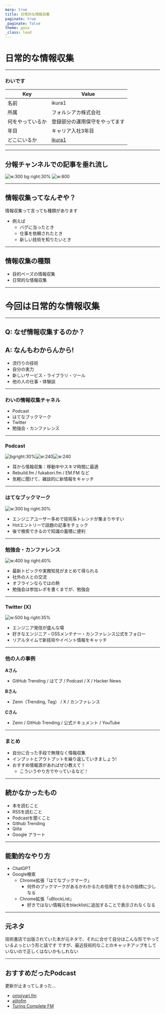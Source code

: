 ```yaml
---
marp: true
title: 日常的な情報収集
paginate: true
_paginate: false
theme: gaia
_class: lead
---
```


# 日常的な情報収集

---

### わいです

| Key              | Value                           |
| ---------------- | ------------------------------- |
| 名前             | ikura1                          |
| 所属             | フォルシアカ株式会社            |
| 何をやっているか | 登録部分の運用保守をやってます  |
| 年目             | キャリア入社3年目               |
| どこにいるか     | [ikura1](https://x.com/ikura1/) |

---

## 分報チャンネルでの記事を垂れ流し

![w:300 bg right:30% ](zzz_yokuda_flow.png)
![w:800](./zzz_yokuda2.png)

---

## 情報収集ってなんぞや？

情報収集って言っても種類があります

- 例えば
  - バグに当ったとき
  - 仕事を依頼されたとき
  - 新しい技術を知りたいとき

---

## 情報収集の種類

- 目的ベーズの情報収集
- 日常的な情報収集

---

<!-- _class: lead -->
# 今回は日常的な情報収集

---

## Q: なぜ情報収集するのか？

## A: なんもわからんから!

- 流行りの技術
- 自分の実力
- 新しいサービス・ライブラリ・ツール
- 他の人の仕事・体験談

---

### わいの情報収集チャネル

- Podcast
- はてなブックマーク
- Twitter
- 勉強会・カンファレンス

---

### Podcast

![bgright:30%](./images/rebuild.png)![w:240](./images/fukabori.png)![w:240](./images/EMFM.png)

- 耳から情報収集：移動中やスキマ時間に最適
- Rebuild.fm / fukabori.fm / EM.FM など
- 気軽に聞けて、雑談的に新情報をキャッチ

---

### はてなブックマーク

![w:300 bg right:30%](./hatenabookmark_symbolmark.png)

- エンジニアユーザー多めで技術系トレンドが集まりやすい
- Hotエントリーで話題の記事をチェック
- 後で検索できるので知識の蓄積に便利

---

### 勉強会・カンファレンス

![w:400 bg right:40%](connpass_logo_1.png)

- 最新トピックや実務知見がまとめて得られる
- 社外の人との交流
- オフラインならではの熱
- 勉強会は参加レポを書くまでが、勉強会

---

### Twitter (X)

![w:500 bg right:35%](./images/twitter.png)

- エンジニア発信が盛んな場
- 好きなエンジニア・OSSメンテナー・カンファレンス公式をフォロー
- リアルタイムで新技術やイベント情報をキャッチ

---

### 他の人の事例

**Aさん**
- GitHub Trending / はてブ / Podcast / X / Hacker News

**Bさん**
- Zenn（Trending, Tag） / X / カンファレンス

**Cさん**
- Zenn / GitHub Trending / 公式ドキュメント / YouTube

---

### まとめ

- 自分に合った手段で無理なく情報収集
- インプットとアウトプットを繰り返していきましょう!
- おすすめ情報源があればぜひ教えて！
  - こういうやり方でやっているなど！

---

## 続かなかったもの
- 本を読むこと
- RSSを読むこと
- Podcastを聞くこと
- Github Trending
- Qiita
- Google アラート

---

## 能動的なやり方
- ChatGPT
- Google検索
    - Chrome拡張「はてなブックマーク」
        - 何件のブックマークがあるかわかるため信用できるかの指標に少しなる
    - Chrome拡張「uBlockList」
        - 好きではない情報元をblacklistに追加することで表示されなくなる

---

## 元ネタ
技術書店で出版されていた本が元ネタで、それに合せて自分はこんな形でやっているよっという形と話です
ですが、最近技術的なことのキャッチアップをしていないので正しくはないかもしれない

---

## おすすめだったPodcast
更新が止まってしまった…

- [omoiyari.fm](https://omoiyarifm.github.io/)
- [ajitofm](https://ajito.fm/)
- [Turing Complete FM](https://turingcomplete.fm/)
